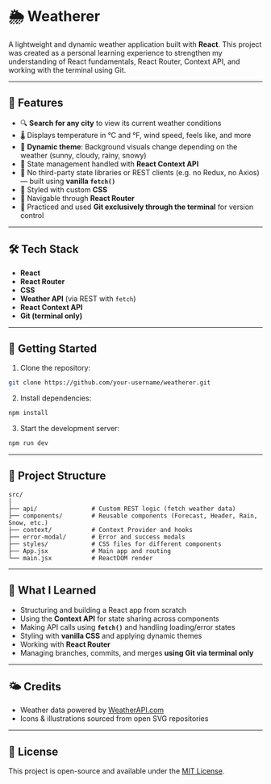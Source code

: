 # 🌦️ Weatherer

A lightweight and dynamic weather application built with **React**. This project was created as a personal learning experience to strengthen my understanding of React fundamentals, React Router, Context API, and working with the terminal using Git.

---

## 📌 Features

- 🔍 **Search for any city** to view its current weather conditions  
- 🌡️ Displays temperature in °C and °F, wind speed, feels like, and more  
- 🎨 **Dynamic theme**: Background visuals change depending on the weather (sunny, cloudy, rainy, snowy)  
- 🧠 State management handled with **React Context API**  
- 🚫 No third-party state libraries or REST clients (e.g. no Redux, no Axios) — built using **vanilla `fetch()`**  
- 💅 Styled with custom **CSS**  
- 🧭 Navigable through **React Router**  
- 🧪 Practiced and used **Git exclusively through the terminal** for version control  

---

## 🛠️ Tech Stack

- **React**  
- **React Router**  
- **CSS**  
- **Weather API** (via REST with `fetch`)  
- **React Context API**  
- **Git (terminal only)**  

---

## 🚀 Getting Started

1. Clone the repository:

```bash
git clone https://github.com/your-username/weatherer.git
```

2. Install dependencies:

```bash
npm install
```

3. Start the development server:

```bash
npm run dev
```

---

## 📁 Project Structure

```
src/
│
├── api/               # Custom REST logic (fetch weather data)
├── components/        # Reusable components (Forecast, Header, Rain, Snow, etc.)
├── context/           # Context Provider and hooks
├── error-modal/       # Error and success modals
├── styles/            # CSS files for different components
├── App.jsx            # Main app and routing
└── main.jsx           # ReactDOM render
```

---

## 🎯 What I Learned

- Structuring and building a React app from scratch  
- Using the **Context API** for state sharing across components  
- Making API calls using **`fetch()`** and handling loading/error states  
- Styling with **vanilla CSS** and applying dynamic themes  
- Working with **React Router**  
- Managing branches, commits, and merges **using Git via terminal only**

---

## 🌤️ Credits

- Weather data powered by [WeatherAPI.com](https://www.weatherapi.com/)  
- Icons & illustrations sourced from open SVG repositories  

---

## 📄 License

This project is open-source and available under the [MIT License](LICENSE).
